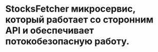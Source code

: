 # StocksFetcher микросервис, который работает со сторонним API и обеспечивает потокобезопасную работу.
